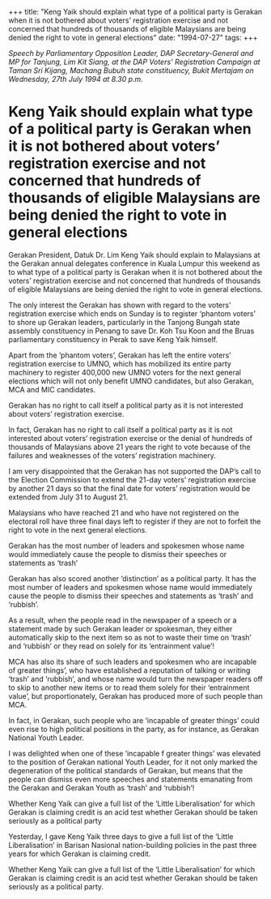 +++ 
title: "Keng Yaik should explain what type of a political party is Gerakan when it is not bothered about voters’ registration exercise and not concerned that hundreds of thousands of eligible Malaysians are being denied the right to vote in general elections"
date: "1994-07-27"
tags:
+++

_Speech by Parliamentary Opposition Leader, DAP Secretary-General and MP for Tanjung, Lim Kit Siang, at the DAP Voters’ Registration Campaign at Taman Sri Kijang, Machang Bubuh state constituency, Bukit Mertajam on Wednesday, 27th July 1994 at 8.30 p.m._

# Keng Yaik should explain what type of a political party is Gerakan when it is not bothered about voters’ registration exercise and not concerned that hundreds of thousands of eligible Malaysians are being denied the right to vote in general elections

Gerakan President, Datuk Dr. Lim Keng Yaik should explain to Malaysians at the Gerakan annual delegates conference in Kuala Lumpur this weekend as to what type of a political party is Gerakan when it is not bothered about the voters’ registration exercise and not concerned that hundreds of thousands of eligible Malaysians are being denied the right to vote in general elections.</u>

The only interest the Gerakan has shown with regard to the voters’ registration exercise which ends on Sunday is to register ‘phantom voters’ to shore up Gerakan leaders, particularly in the Tanjong Bungah state assembly constituency in Penang to save Dr. Koh Tsu Koon and the Bruas parliamentary constituency in Perak to save Keng Yaik himself.

Apart from the ’phantom voters’, Gerakan has left the entire voters’ registration exercise to UMNO, which has mobilized its entire party machinery to register 400,000 new UMNO voters for the next general elections which will not only benefit UMNO candidates, but also Gerakan, MCA and MIC candidates.

Gerakan has no right to call itself a political party as it is not interested about voters’ registration exercise.

In fact, Gerakan has no right to call itself a political party as it is not interested about voters’ registration exercise or the denial of hundreds of thousands of Malaysians above 21 years the right to vote because of the failures and weaknesses of the voters’ registration machinery.

I am very disappointed that the Gerakan has not supported the DAP’s call to the Election Commission to extend the 21-day voters’ registration exercise by another 21 days so that the final date for voters’ registration would be extended from July 31 to August 21.

Malaysians who have reached 21 and who have not registered on the electoral roll have three final days left to register if they are not to forfeit the right to vote in the next general elections.

Gerakan has the most number of leaders and spokesmen whose name would immediately cause the people to dismiss their speeches or statements as ‘trash’

Gerakan has also scored another ‘distinction’ as a political party. It has the most number of leaders and spokesmen whose name would immediately cause the people to dismiss their speeches and statements as ‘trash’ and ‘rubbish’.

As a result, when the people read in the newspaper of a speech or a statement made by such Gerakan leader or spokesman, they either automatically skip to the next item so as not to waste their time on ‘trash’ and ‘rubbish’ or they read on solely for its ‘entrainment value’!

MCA has also its share of such leaders and spokesmen who are incapable of greater things’, who have established a reputation of talking or writing ‘trash’ and ‘rubbish’, and whose name would turn the newspaper readers off to skip to another new items or to read them solely for their ‘entrainment value’, but proportionately, Gerakan has produced more of such people than MCA.

In fact, in Gerakan, such people who are ‘incapable of greater things’ could even rise to high political positions in the party, as for instance, as Gerakan National Youth Leader.

I was delighted when one of these ‘incapable f greater things’ was elevated to the position of Gerakan national Youth Leader, for it not only marked the degeneration of the political standards of Gerakan, but means that the people can dismiss even more speeches and statements emanating from the Gerakan and Gerakan Youth as ‘trash’ and ‘rubbish’!

Whether Keng Yaik can give a full list of the ‘Little Liberalisation’ for which Gerakan is claiming credit is an acid test whether Gerakan should be taken seriously as a political party

Yesterday, I gave Keng Yaik three days to give a full list of the ‘Little Liberalisation’ in Barisan Nasional nation-building policies in the past three years for which Gerakan is claiming credit.

Whether Keng Yaik can give a full list of the ‘Little Liberalisation’ for which Gerakan is claiming credit is an acid test whether Gerakan should be taken seriously as a political party.
 
